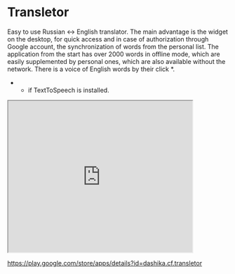 # Transletor

Easy to use Russian <-> English translator.
The main advantage is the widget on the desktop, for quick access and in case of authorization through Google account, the synchronization of words from the personal list.
The application from the start has over 2000 words in offline mode, which are easily supplemented by personal ones, which are also available without the network.
There is a voice of English words by their click *.

* - if TextToSpeech is installed.
<html>
<body>


<iframe width="420" height="345" src="https://youtu.be/yEilMebExQ8 ">
</iframe>

https://play.google.com/store/apps/details?id=dashika.cf.transletor

</body>
</html>

